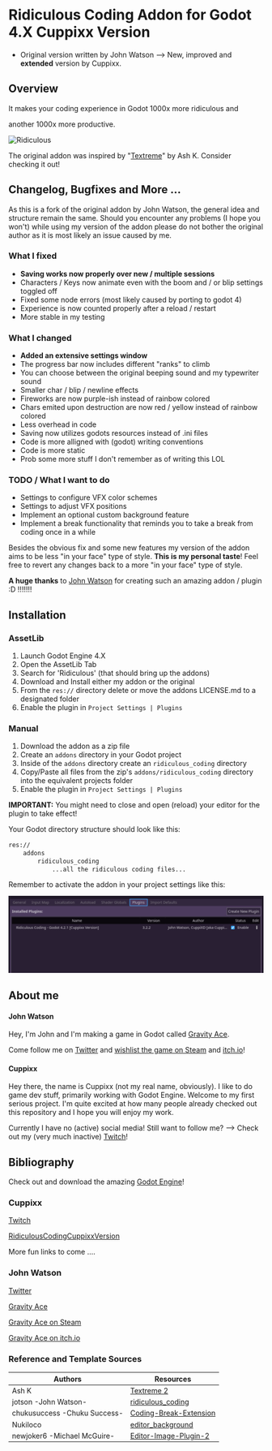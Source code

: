 # Ridiculous Coding Addon for Godot 4.X Cuppixx Version

- Original version written by John Watson --> New, improved and **extended** version by Cuppixx.

## Overview

It makes your coding experience in Godot 1000x more ridiculous and

another 1000x more productive.

![Ridiculous](readme-example.gif)

The original addon was inspired by "[Textreme](https://ash-k.itch.io/textreme-2)" by Ash K. Consider checking it out!

## Changelog, Bugfixes and More ...

As this is a fork of the original addon by John Watson, the general idea and structure remain the same.
Should you encounter any problems (I hope you won't) while using my version of the addon please do not bother the original author as it is most likely an issue caused by me.

### What I fixed
- **Saving works now properly over new / multiple sessions**
- Characters / Keys now animate even with the boom and / or blip settings toggled off
- Fixed some node errors (most likely caused by porting to godot 4)
- Experience is now counted properly after a reload / restart
- More stable in my testing

### What I changed
- **Added an extensive settings window**
- The progress bar now includes different "ranks" to climb
- You can choose between the original beeping sound and my typewriter sound
- Smaller char / blip / newline effects
- Fireworks are now purple-ish instead of rainbow colored
- Chars emited upon destruction are now red / yellow instead of rainbow colored
- Less overhead in code
- Saving now utilizes godots resources instead of .ini files
- Code is more alligned with (godot) writing conventions
- Code is more static
- Prob some more stuff I don't remember as of writing this LOL

### TODO / What I want to do
- Settings to configure VFX color schemes
- Settings to adjust VFX positions
- Implement an optional custom background feature
- Implement a break functionality that reminds you to take a break from coding once in a while

Besides the obvious fix and some new features my version of the addon aims to be less "in your face" type of style. **This is my personal taste**! Feel free to revert any changes back to a more "in your face" type of style.

**A huge thanks** to [John Watson](https://github.com/jotson) for creating such an amazing addon / plugin :D !!!!!!!

## Installation

### AssetLib

1. Launch Godot Engine 4.X
2. Open the AssetLib Tab
3. Search for 'Ridiculous' (that should bring up the addons)
4. Download and Install either my addon or the original
5. From the `res://` directory delete or move the addons LICENSE.md to a designated folder
6. Enable the plugin in `Project Settings | Plugins`

### Manual

1. Download the addon as a zip file
2. Create an `addons` directory in your Godot project
3. Inside of the `addons` directory create an `ridiculous_coding` directory
4. Copy/Paste all files from the zip's `addons/ridiculous_coding` directory into the equivalent projects folder
5. Enable the plugin in `Project Settings | Plugins`

**IMPORTANT:** You might need to close and open (reload) your editor for the plugin to take effect!

Your Godot directory structure should look like this:

```
res://
	addons
		ridiculous_coding
			...all the ridiculous coding files...
```

Remember to activate the addon in your project settings like this:

![Enable plugin](readme-enable.png)

## About me

#### John Watson

Hey, I'm John and I'm making a game in Godot called [Gravity Ace](https://gravityace.com).

Come follow me on [Twitter](https://twitter.com/yafd) and [wishlist the game on Steam](https://store.steampowered.com/app/1003860/Gravity_Ace/) and [itch.io](https://jotson.itch.io/gravity)!

#### Cuppixx

Hey there, the name is Cuppixx (not my real name, obviously). I like to do game dev stuff, primarily working with Godot Engine. Welcome to my first serious project. I'm quite excited at how many people already checked out this repository and I hope you will enjoy my work.

Currently I have no (active) social media! Still want to follow me? --> Check out my (very much inactive) [Twitch](https://www.twitch.tv/cuppixd)!

## Bibliography

Check out and download the amazing [Godot Engine](https://godotengine.org/download)!

### Cuppixx

[Twitch](https://www.twitch.tv/cuppixd)

[RidiculousCodingCuppixxVersion](https://github.com/Cuppixx/RidiculousCodingCuppixxVersion/tree/main)

More fun links to come ....

### John Watson

[Twitter](https://twitter.com/yafd)

[Gravity Ace](https://gravityace.com)

[Gravity Ace on Steam](https://store.steampowered.com/app/1003860/Gravity_Ace/)

[Gravity Ace on itch.io](https://jotson.itch.io/gravity)

### Reference and Template Sources

| Authors    | Resources   |
| ---------- | ----------- |
| Ash K                            | [Textreme 2](https://ash-k.itch.io/textreme-2)                                   |
| jotson -John Watson-             | [ridiculous_coding](https://github.com/jotson/ridiculous_coding/tree/godot4)     |
| chukusuccess -Chuku Success-     | [Coding-Break-Extension](https://github.com/chukusuccess/Coding-Break-Extension) |
| Nukiloco                         | [editor_background](https://github.com/Nukiloco/editor_background)               |
| newjoker6 -Michael McGuire-      | [Editor-Image-Plugin-2](https://github.com/newjoker6/Editor-Image-Plugin-2)      |

